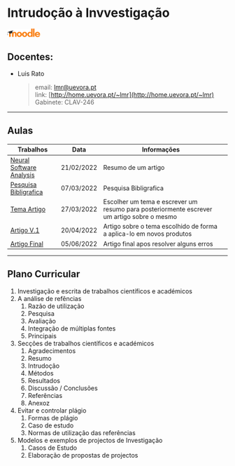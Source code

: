 
# Intrudoção à Invvestigação
[ <img width="75px" src="https://github.com/GBarradas/GBarradas/blob/main/img/moodle.png?raw=true">](https://www.moodle.uevora.pt/2122/)
## Docentes:
- Luis Rato
  > email: [lmr@uevora.pt](mailto:lmr@uevora.pt)  
    link: [http://home.uevora.pt/~lmr](http://home.uevora.pt/~lmr)  
    Gabinete: CLAV-246


---  
## Aulas 

|Trabalhos                   |Data   |Informações|                        |
|-----------------------|-------|-----------|------------------------|
|[Neural Software Analysis](aula1/48092_48402_48921.pdf)|21/02/2022|Resumo de um artigo|
|[Pesquisa Bibligrafica](aula2/48092_48402_48921.pdf)|07/03/2022|Pesquisa Bibligrafica|
|[Tema Artigo](Tema.pdf)|27/03/2022|Escolher um tema e escrever um resumo para posteriormente escrever um artigo sobre o mesmo|
|[Artigo V.1](Artigo.pdf)|20/04/2022|Artigo sobre o tema escolhido de forma a aplica-lo em novos produtos|
|[Artigo Final](Artigo_melhorado.pdf)|05/06/2022|Artigo final apos resolver alguns erros|  




--- 
## Plano Curricular
<ol>
  <li>Investigação e escrita de trabalhos científicos e académicos</li>
  <li>A análise de refências
    <ol>
      <li>Razão de utilização</li>
      <li>Pesquisa</li>
      <li>Avaliação</li>
      <li>Integração de múltiplas fontes</li>
      <li>Principais</li>
    </ol>
  </li>
  <li>Secções de trabalhos científicos e académicos
    <ol>
      <li>Agradecimentos</li>
      <li>Resumo</li>
      <li>Intrudoção</li>
      <li>Métodos</li>
      <li>Resultados</li>
      <li>Discussão / Conclusões</li>
      <li>Referências</li>
      <li>Anexoz</li>
    </ol>
  </li>
  <li>Evitar e controlar plágio
    <ol>
      <li>Formas de plágio</li>
      <li>Caso de estudo</li>
      <li>Normas de utilização das referências</li>
    </ol>
  </li>
  <li>Modelos e exemplos de projectos de Investigação
    <ol>
      <li>Casos de Estudo</li>
      <li>Elaboração de propostas de projectos</li>
    </ol></li>

</ol>  
<style>
     .red{
         color: red;
     }
    .markdown-body blockquote {
        background:rgb(140 143 147 / 17%);
        padding: 0 1em;
        padding: 0 1em;
        color: #000000;
        border-left: 0.25em solid #007fff;
    }   
 </style>
 <link rel="icon" href="../uevora.png">
  